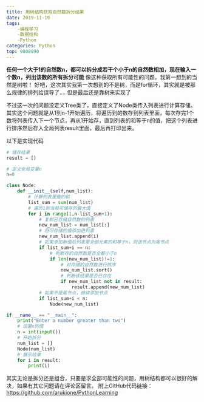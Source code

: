 ```yaml
---
title: 用树结构获取自然数拆分结果
date: 2019-11-10
tags: 
    -编程学习
    -数据结构
    -Python
categories: Python
top: 9808890
---
```


**任何一个大于1的自然数n，都可以拆分成若干个小于n的自然数相加，现在输入一个数n，列出该数的所有拆分可能**
像这种获取所有可能性的问题，我第一想到的当然是树啦！
好吧，这次其实我第一次想到的不是树，而是for循环，其实就是被那么规律的排列给误导了....
但是最后还是靠树来实现了

不过这一次的问题没定义Tree类了，直接定义了Node类传入列表进行计算存储。
其实这个问题就是从1到n-1开始遍历，将遍历到的数存到列表里面，每次存完1个数将列表传入下一个节点，再从1开始存，直到列表的和等于n的值，把这个列表进行排序然后存入全局列表result里面，最后再打印出来。

以下是实现代码

```Python
# 储存结果
result = []

# 定义全局变量n
n=0

class Node:
    def __init__(self,num_list):
        # 计算列表里值的和
        list_sum = sum(num_list)
        # 遍历1到当前可储存的最大值
        for i in range(1,n-list_sum+1):
            # 复制已存储自然数的列表
            new_num_list = num_list[:]
            # 将可存储的值添加进列表
            new_num_list.append(i)
            # 如果添加新值后列表里全部元素的和等于n，则该节点为尾节点
            if list_sum+i == n:
                # 判断存的自然数是否全都小于n
                if len(new_num_list)!=1:
                    # 对存储的自然数进行排序
                    new_num_list.sort()
                    # 判断该结果是否已存在
                    if new_num_list not in result:
                        result.append(new_num_list)
            # 如果不是尾节点，继续添加节点
            if list_sum+i < n:
                Node(new_num_list)

if __name__ == "__main__":
    print("Enter a number greater than two")
    # 设置n的值
    n = int(input())
    # 开始拆分
    num_list = []
    Node(num_list)
    # 展示结果
    for i in result:
        print(i)

```

其实无论是拆分还是组合，只要是求全部可能性的问题，用树结构都可以很好的解决，如果有其它问题请在评论区留言。
附上GitHub代码链接：<https://github.com/arukione/PythonLearning>
